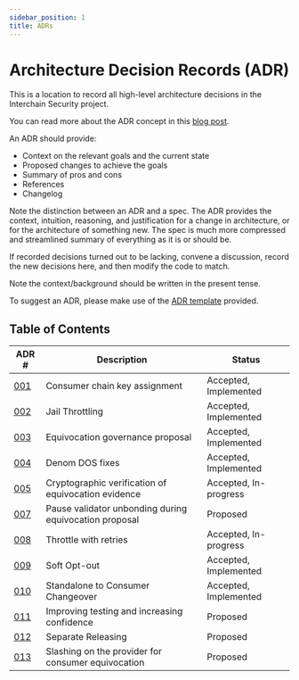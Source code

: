 ```yaml
---
sidebar_position: 1
title: ADRs
---
```


# Architecture Decision Records (ADR)

This is a location to record all high-level architecture decisions in the Interchain Security project.

You can read more about the ADR concept in this [blog post](https://product.reverb.com/documenting-architecture-decisions-the-reverb-way-a3563bb24bd0#.78xhdix6t).

An ADR should provide:

- Context on the relevant goals and the current state
- Proposed changes to achieve the goals
- Summary of pros and cons
- References
- Changelog

Note the distinction between an ADR and a spec. The ADR provides the context, intuition, reasoning, and
justification for a change in architecture, or for the architecture of something
new. The spec is much more compressed and streamlined summary of everything as
it is or should be.

If recorded decisions turned out to be lacking, convene a discussion, record the new decisions here, and then modify the code to match.

Note the context/background should be written in the present tense.

To suggest an ADR, please make use of the [ADR template](./adr-template.md) provided.

## Table of Contents

| ADR \# | Description | Status |
| ------ | ----------- | ------ |
| [001](./adr-001-key-assignment.md) | Consumer chain key assignment | Accepted, Implemented |
| [002](./adr-002-throttle.md) | Jail Throttling | Accepted, Implemented |
| [003](./adr-003-equivocation-gov-proposal.md) | Equivocation governance proposal | Accepted, Implemented |
| [004](./adr-004-denom-dos-fixes.md) | Denom DOS fixes | Accepted, Implemented |
| [005](./adr-005-cryptographic-equivocation-verification.md) | Cryptographic verification of equivocation evidence | Accepted, In-progress |
| [007](./adr-007-pause-unbonding-on-eqv-prop.md) | Pause validator unbonding during equivocation proposal | Proposed |
| [008](./adr-008-throttle-retries.md) | Throttle with retries | Accepted, In-progress |
| [009](./adr-009-soft-opt-out.md) | Soft Opt-out | Accepted, Implemented |
| [010](./adr-010-standalone-changeover.md) | Standalone to Consumer Changeover | Accepted, Implemented |
| [011](./adr-011-improving-test-confidence.md) | Improving testing and increasing confidence | Proposed |
| [012](./adr-012-separate-releasing.md) | Separate Releasing | Proposed |
| [013](./adr-013-equivocation-slashing.md) | Slashing on the provider for consumer equivocation | Proposed |
